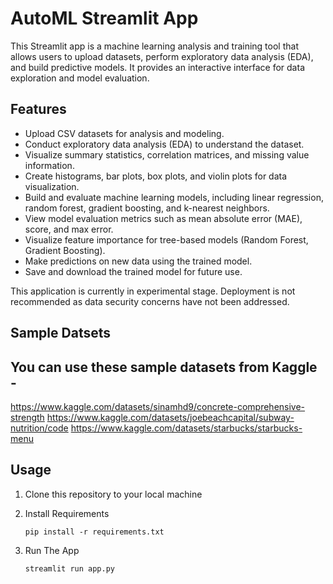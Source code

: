# AutoML Streamlit App


This Streamlit app is a machine learning analysis and training tool that allows users to upload datasets, perform exploratory data analysis (EDA), and build predictive models. It provides an interactive interface for data exploration and model evaluation.


## Features

- Upload CSV datasets for analysis and modeling.
- Conduct exploratory data analysis (EDA) to understand the dataset.
- Visualize summary statistics, correlation matrices, and missing value information.
- Create histograms, bar plots, box plots, and violin plots for data visualization.
- Build and evaluate machine learning models, including linear regression, random forest, gradient boosting, and k-nearest neighbors.
- View model evaluation metrics such as mean absolute error (MAE), score, and max error.
- Visualize feature importance for tree-based models (Random Forest, Gradient Boosting).
- Make predictions on new data using the trained model.
- Save and download the trained model for future use.

This application is currently in experimental stage. Deployment is not recommended as data security concerns have not been addressed.
## Sample Datsets
## You can use these sample datasets from Kaggle -
https://www.kaggle.com/datasets/sinamhd9/concrete-comprehensive-strength
https://www.kaggle.com/datasets/joebeachcapital/subway-nutrition/code
https://www.kaggle.com/datasets/starbucks/starbucks-menu

## Usage

1. Clone this repository to your local machine

2. Install Requirements
   ```shell
   pip install -r requirements.txt
3. Run The App
   ```shell
   streamlit run app.py
